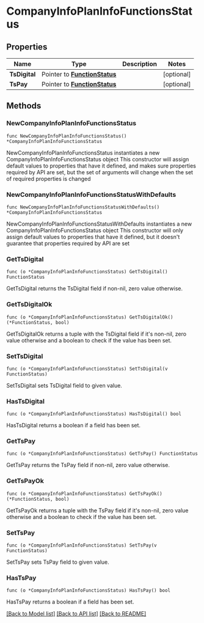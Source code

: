 # CompanyInfoPlanInfoFunctionsStatus

## Properties

Name | Type | Description | Notes
------------ | ------------- | ------------- | -------------
**TsDigital** | Pointer to [**FunctionStatus**](FunctionStatus.md) |  | [optional] 
**TsPay** | Pointer to [**FunctionStatus**](FunctionStatus.md) |  | [optional] 

## Methods

### NewCompanyInfoPlanInfoFunctionsStatus

`func NewCompanyInfoPlanInfoFunctionsStatus() *CompanyInfoPlanInfoFunctionsStatus`

NewCompanyInfoPlanInfoFunctionsStatus instantiates a new CompanyInfoPlanInfoFunctionsStatus object
This constructor will assign default values to properties that have it defined,
and makes sure properties required by API are set, but the set of arguments
will change when the set of required properties is changed

### NewCompanyInfoPlanInfoFunctionsStatusWithDefaults

`func NewCompanyInfoPlanInfoFunctionsStatusWithDefaults() *CompanyInfoPlanInfoFunctionsStatus`

NewCompanyInfoPlanInfoFunctionsStatusWithDefaults instantiates a new CompanyInfoPlanInfoFunctionsStatus object
This constructor will only assign default values to properties that have it defined,
but it doesn't guarantee that properties required by API are set

### GetTsDigital

`func (o *CompanyInfoPlanInfoFunctionsStatus) GetTsDigital() FunctionStatus`

GetTsDigital returns the TsDigital field if non-nil, zero value otherwise.

### GetTsDigitalOk

`func (o *CompanyInfoPlanInfoFunctionsStatus) GetTsDigitalOk() (*FunctionStatus, bool)`

GetTsDigitalOk returns a tuple with the TsDigital field if it's non-nil, zero value otherwise
and a boolean to check if the value has been set.

### SetTsDigital

`func (o *CompanyInfoPlanInfoFunctionsStatus) SetTsDigital(v FunctionStatus)`

SetTsDigital sets TsDigital field to given value.

### HasTsDigital

`func (o *CompanyInfoPlanInfoFunctionsStatus) HasTsDigital() bool`

HasTsDigital returns a boolean if a field has been set.

### GetTsPay

`func (o *CompanyInfoPlanInfoFunctionsStatus) GetTsPay() FunctionStatus`

GetTsPay returns the TsPay field if non-nil, zero value otherwise.

### GetTsPayOk

`func (o *CompanyInfoPlanInfoFunctionsStatus) GetTsPayOk() (*FunctionStatus, bool)`

GetTsPayOk returns a tuple with the TsPay field if it's non-nil, zero value otherwise
and a boolean to check if the value has been set.

### SetTsPay

`func (o *CompanyInfoPlanInfoFunctionsStatus) SetTsPay(v FunctionStatus)`

SetTsPay sets TsPay field to given value.

### HasTsPay

`func (o *CompanyInfoPlanInfoFunctionsStatus) HasTsPay() bool`

HasTsPay returns a boolean if a field has been set.


[[Back to Model list]](../README.md#documentation-for-models) [[Back to API list]](../README.md#documentation-for-api-endpoints) [[Back to README]](../README.md)


